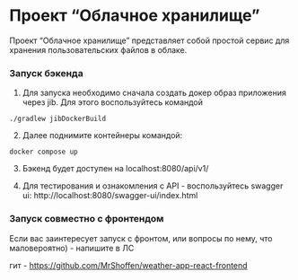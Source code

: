 # Проект “Облачное хранилище”

Проект “Облачное хранилище” представляет собой простой сервис для хранения пользовательских файлов в облаке.

### Запуск бэкенда

1) Для запуска необходимо сначала создать докер образ приложения через jib. Для этого воспользуйтесь командой

```
./gradlew jibDockerBuild
```


2) Далее поднимите контейнеры командой:
```
docker compose up
```

3) Бэкенд будет доступен на localhost:8080/api/v1/


4) Для тестирования и ознакомления с API - воспользуйтесь swagger ui:
   http://localhost:8080/swagger-ui/index.html


### Запуск совместно с фронтендом

Если вас заинтересует запуск с фронтом, или вопросы по нему, что маловероятно) - напишите в ЛС

гит - https://github.com/MrShoffen/weather-app-react-frontend


